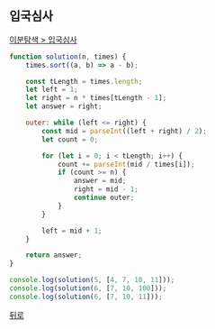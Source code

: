 ## 입국심사

[이분탐색 > 입국심사](https://programmers.co.kr/learn/courses/30/lessons/43238)

``` js
function solution(n, times) {
    times.sort((a, b) => a - b);

    const tLength = times.length;
    let left = 1;
    let right = n * times[tLength - 1];
    let answer = right;

    outer: while (left <= right) {
        const mid = parseInt((left + right) / 2);
        let count = 0;

        for (let i = 0; i < tLength; i++) {
            count += parseInt(mid / times[i]);
            if (count >= n) {
                answer = mid;
                right = mid - 1;
                continue outer;
            }
        }

        left = mid + 1;
    }

    return answer;
}

console.log(solution(5, [4, 7, 10, 11]));
console.log(solution(6, [7, 10, 100]));
console.log(solution(6, [7, 10, 11]));
```

[뒤로](https://github.com/SeongYongLee/TIL/tree/main/AlgorithmProgrammers)